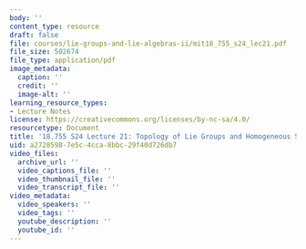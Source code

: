 ```yaml
---
body: ''
content_type: resource
draft: false
file: courses/lie-groups-and-lie-algebras-ii/mit18_755_s24_lec21.pdf
file_size: 502674
file_type: application/pdf
image_metadata:
  caption: ''
  credit: ''
  image-alt: ''
learning_resource_types:
- Lecture Notes
license: https://creativecommons.org/licenses/by-nc-sa/4.0/
resourcetype: Document
title: '18.755 S24 Lecture 21: Topology of Lie Groups and Homogeneous Spaces, III'
uid: a2728598-7e5c-4cca-8bbc-29f40d726db7
video_files:
  archive_url: ''
  video_captions_file: ''
  video_thumbnail_file: ''
  video_transcript_file: ''
video_metadata:
  video_speakers: ''
  video_tags: ''
  youtube_description: ''
  youtube_id: ''
---
```

